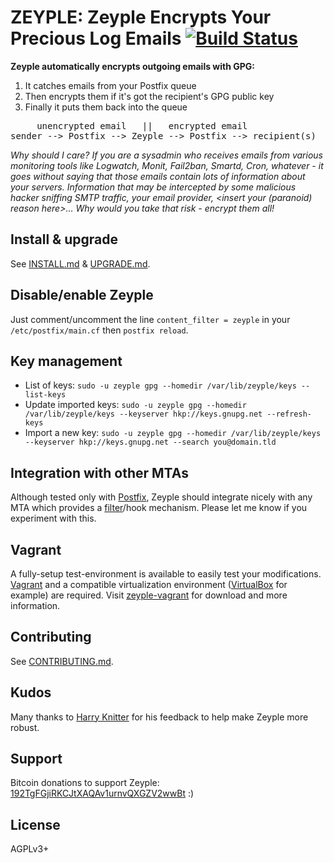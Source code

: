 # ZEYPLE: Zeyple Encrypts Your Precious Log Emails [![Build Status](https://travis-ci.org/infertux/zeyple.png?branch=master)](https://travis-ci.org/infertux/zeyple)

**Zeyple automatically encrypts outgoing emails with GPG:**

1. It catches emails from your Postfix queue
1. Then encrypts them if it's got the recipient's GPG public key
1. Finally it puts them back into the queue

<pre>
     unencrypted email   ||   encrypted email
sender --> Postfix --> Zeyple --> Postfix --> recipient(s)
</pre>

_Why should I care? If you are a sysadmin who receives emails from various monitoring tools like Logwatch, Monit, Fail2ban, Smartd, Cron, whatever - it goes without saying that those emails contain lots of information about your servers.
Information that may be intercepted by some malicious hacker sniffing SMTP traffic, your email provider, &lt;insert your (paranoid) reason here&gt;...
Why would you take that risk - encrypt them all!_

## Install & upgrade

See [INSTALL.md](INSTALL.md) & [UPGRADE.md](UPGRADE.md).

## Disable/enable Zeyple

Just comment/uncomment the line `content_filter = zeyple` in your `/etc/postfix/main.cf` then `postfix reload`.

## Key management

* List of keys: `sudo -u zeyple gpg --homedir /var/lib/zeyple/keys --list-keys`
* Update imported keys: `sudo -u zeyple gpg --homedir /var/lib/zeyple/keys --keyserver hkp://keys.gnupg.net --refresh-keys`
* Import a new key: `sudo -u zeyple gpg --homedir /var/lib/zeyple/keys --keyserver hkp://keys.gnupg.net --search you@domain.tld`

## Integration with other MTAs

Although tested only with [Postfix](http://www.postfix.org/), Zeyple should integrate nicely with any MTA which provides a [filter](http://www.postfix.org/FILTER_README.html "Postfix After-Queue Content Filter")/hook mechanism. Please let me know if you experiment with this.

## Vagrant

A fully-setup test-environment is available to easily test your modifications.
[Vagrant](https://www.vagrantup.com/) and a compatible virtualization environment ([VirtualBox](https://www.virtualbox.org/) for example) are required.
Visit [zeyple-vagrant](https://github.com/Nithanim/zeyple-vagrant) for download and more information.

## Contributing

See [CONTRIBUTING.md](CONTRIBUTING.md).

## Kudos

Many thanks to [Harry Knitter](http://www.linux-magazine.com/Issues/2013/153/Email-Encryption-with-Zeyple) for his feedback to help make Zeyple more robust.

## Support

Bitcoin donations to support Zeyple: [192TgFGjiRKCJtXAQAv1urnvQXGZV2wwBt](bitcoin:192TgFGjiRKCJtXAQAv1urnvQXGZV2wwBt?message=Zeyple) :)

## License

AGPLv3+

